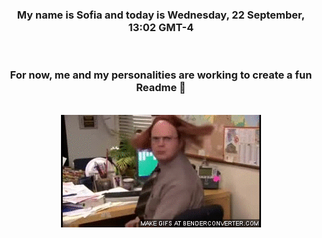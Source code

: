 


<div align="center">
<h3 >My name is Sofia and today is Wednesday, 22 September, 13:02 GMT-4</h3><br>
<h3 >For now, me and my personalities are working to create a fun Readme 👋
</h3><br>
<img src='img/dwight.gif' alt='working...'/>
</div>
